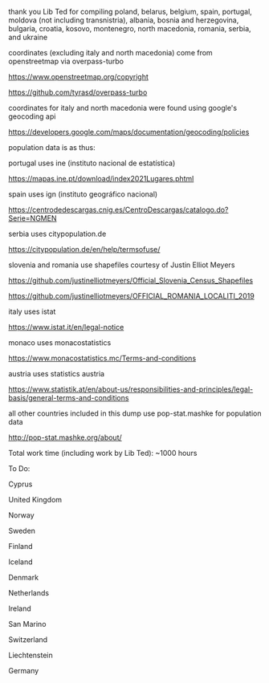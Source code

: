 thank you Lib Ted for compiling poland, belarus, belgium, spain, portugal, moldova (not including transnistria), albania, bosnia and herzegovina, bulgaria, croatia, kosovo, montenegro, north macedonia, romania, serbia, and ukraine

coordinates (excluding italy and north macedonia) come from openstreetmap via overpass-turbo

https://www.openstreetmap.org/copyright

https://github.com/tyrasd/overpass-turbo

coordinates for italy and north macedonia were found using google's geocoding api

https://developers.google.com/maps/documentation/geocoding/policies

population data is as thus:

portugal uses ine (instituto nacional de estatística)

https://mapas.ine.pt/download/index2021Lugares.phtml

spain uses ign (instituto geográfico nacional)

https://centrodedescargas.cnig.es/CentroDescargas/catalogo.do?Serie=NGMEN

serbia uses citypopulation.de

https://citypopulation.de/en/help/termsofuse/

slovenia and romania use shapefiles courtesy of Justin Elliot Meyers

https://github.com/justinelliotmeyers/Official_Slovenia_Census_Shapefiles

https://github.com/justinelliotmeyers/OFFICIAL_ROMANIA_LOCALITI_2019

italy uses istat

https://www.istat.it/en/legal-notice

monaco uses monacostatistics

https://www.monacostatistics.mc/Terms-and-conditions

austria uses statistics austria

https://www.statistik.at/en/about-us/responsibilities-and-principles/legal-basis/general-terms-and-conditions

all other countries included in this dump use pop-stat.mashke for population data

http://pop-stat.mashke.org/about/

Total work time (including work by Lib Ted): ~1000 hours

To Do:

Cyprus

United Kingdom

Norway

Sweden

Finland

Iceland

Denmark

Netherlands

Ireland

San Marino

Switzerland

Liechtenstein

Germany
